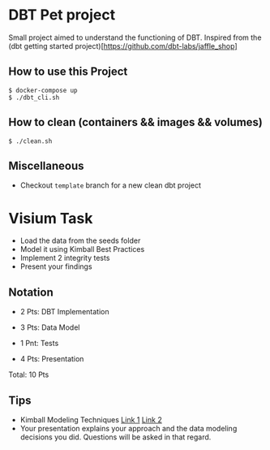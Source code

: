 # DBT Pet project

Small project aimed to understand the functioning of DBT. Inspired from the (dbt getting started project)[https://github.com/dbt-labs/jaffle_shop]

## How to use this Project

```
$ docker-compose up
$ ./dbt_cli.sh

```

## How to clean (containers && images && volumes)

```
$ ./clean.sh

```

## Miscellaneous

- Checkout `template` branch for a new clean dbt project

# Visium Task

- Load the data from the seeds folder
- Model it using Kimball Best Practices
- Implement 2 integrity tests
- Present your findings

## Notation

- 2 Pts: DBT Implementation 
- 3 Pts: Data Model
- 1 Pnt: Tests

- 4 Pts: Presentation

Total: 10 Pts

## Tips

- Kimball Modeling Techniques [Link 1](https://www.kimballgroup.com/data-warehouse-business-intelligence-resources/kimball-techniques/dimensional-modeling-techniques/four-4-step-design-process/) [Link 2](https://books.google.ch/books/about/The_Data_Warehouse_Toolkit.html?id=WMEqTf2lK84C&redir_esc=y)
- Your presentation explains your approach and the data modeling decisions you did. Questions will be asked in that regard.


